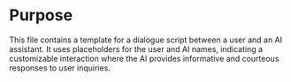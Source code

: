 # Purpose
This file contains a template for a dialogue script between a user and an AI assistant. It uses placeholders for the user and AI names, indicating a customizable interaction where the AI provides informative and courteous responses to user inquiries.
